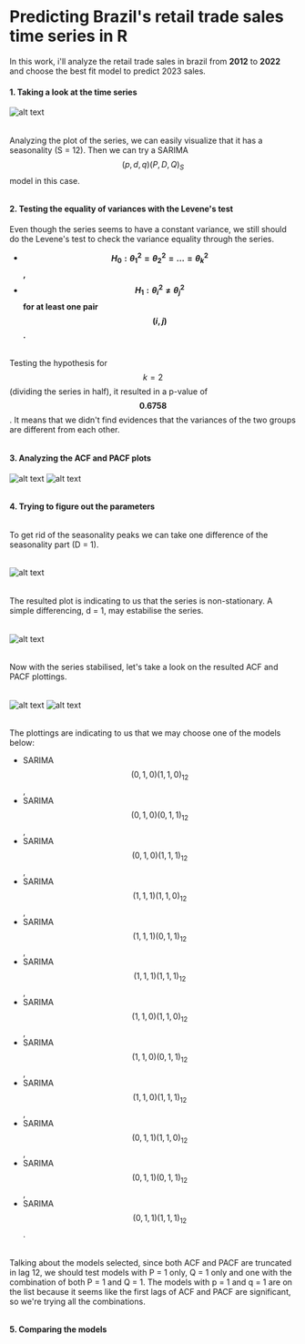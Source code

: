 # Predicting Brazil's retail trade sales time series in R
In this work, i'll analyze the retail trade sales in brazil from **2012** to **2022** and choose the best fit model to predict 2023 sales.
####
#### 1. Taking a look at the time series
![alt text](images/image1.jpeg)
######
Analyzing the plot of the series, we can easily visualize that it has a seasonality (S = 12). Then we can try a SARIMA $$(p,d,q)(P,D,Q)_{S}$$ model in this case.
######
#### 2. Testing the equality of variances with the Levene's test
Even though the series seems to have a constant variance, we still should do the Levene's test to check the variance equality through the series.
- **$$H_{0}: \theta_{1}^{2}=\theta_{2}^{2}=...=\theta_{k}^{2}$$,**
- **$$H_{1}: \theta_{i}^{2}\neq\theta_{j}^{2}$$ for at least one pair $$(i,j)$$.**
######
Testing the hypothesis for $$k=2$$ (dividing the series in half), it resulted in a p-value of **$$0.6758$$**. It means that we didn't find evidences that the variances of the two groups are different from each other.
######
#### 3. Analyzing the ACF and PACF plots
![alt text](images/image2.jpeg)
![alt text](images/image3.jpeg)
######
#### 4. Trying to figure out the parameters
######
To get rid of the seasonality peaks we can take one difference of the seasonality part (D = 1).
######
![alt text](images/image4.jpeg)
######
The resulted plot is indicating to us that the series is non-stationary. A simple differencing, d = 1, may estabilise the series.
######
![alt text](images/image5.jpeg)
######
Now with the series stabilised, let's take a look on the resulted ACF and PACF plottings.
######
![alt text](images/image6.jpeg)
![alt text](images/image7.jpeg)
######
The plottings are indicating to us that we may choose one of the models below:
- SARIMA $$(0,1,0)(1,1,0)_{12}$$,
- SARIMA $$(0,1,0)(0,1,1)_{12}$$,
- SARIMA $$(0,1,0)(1,1,1)_{12}$$,
- SARIMA $$(1,1,1)(1,1,0)_{12}$$,
- SARIMA $$(1,1,1)(0,1,1)_{12}$$,
- SARIMA $$(1,1,1)(1,1,1)_{12}$$,
- SARIMA $$(1,1,0)(1,1,0)_{12}$$,
- SARIMA $$(1,1,0)(0,1,1)_{12}$$,
- SARIMA $$(1,1,0)(1,1,1)_{12}$$,
- SARIMA $$(0,1,1)(1,1,0)_{12}$$,
- SARIMA $$(0,1,1)(0,1,1)_{12}$$,
- SARIMA $$(0,1,1)(1,1,1)_{12}$$.
######
Talking about the models selected, since both ACF and PACF are truncated in lag 12, we should test models with P = 1 only, Q = 1 only and one with the combination of both P = 1 and Q = 1. The models with p = 1 and q = 1 are on the list because it seems like the first lags of ACF and PACF are significant, so we're trying all the combinations.
######
#### 5. Comparing the models
######
